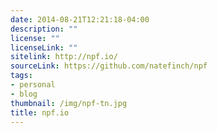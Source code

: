 ```yaml
---
date: 2014-08-21T12:21:18-04:00
description: ""
license: ""
licenseLink: ""
sitelink: http://npf.io/
sourceLink: https://github.com/natefinch/npf
tags:
- personal
- blog
thumbnail: /img/npf-tn.jpg
title: npf.io
---
```


